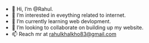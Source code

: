 - 👋 Hi, I’m @Rahul.
- 👀 I’m interested in eveything related to internet.
- 🌱 I’m currently learning web devlopment.
- 💞️ I’m looking to collaborate on building up my website.
- 📫 Reach mr at rahulkhalkho83@gmail.com

<!---
rahuldis/rahuldis is a ✨ special ✨ repository because its `README.md` (this file) appears on your GitHub profile.
You can click the Preview link to take a look at your changes.
--->
